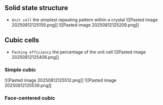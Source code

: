 ## Solid state structure
* `Unit cell` the simplest repeating pattern within a crystal
![[Pasted image 20250812125159.png]]
![[Pasted image 20250812125209.png]]

## Cubic cells
* `Packing efficiency` the percentage of the unit cell 
![[Pasted image 20250812125406.png]]
### Simple cubic
![[Pasted image 20250812125512.png]]
![[Pasted image 20250812125539.png]]

### Face-centered cubic
